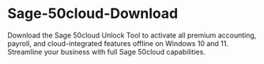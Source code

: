 # Sage-50cloud-Download
Download the Sage 50cloud Unlock Tool to activate all premium accounting, payroll, and cloud-integrated features offline on Windows 10 and 11. Streamline your business with full Sage 50cloud capabilities.
